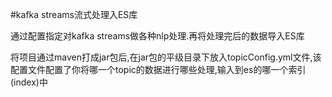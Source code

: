#kafka streams流式处理入ES库

通过配置指定对kafka streams做各种nlp处理.再将处理完后的数据导入ES库

将项目通过maven打成jar包后,在jar包的平级目录下放入topicConfig.yml文件,该配置文件配置了你将哪一个topic的数据进行哪些处理,输入到es的哪一个索引(index)中
